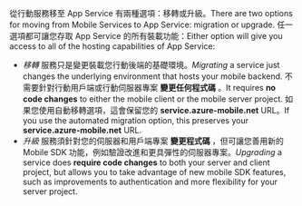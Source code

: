 <span data-ttu-id="78fb1-101">從行動服務移至 App Service 有兩種選項：移轉或升級。</span><span class="sxs-lookup"><span data-stu-id="78fb1-101">There are two options for moving from Mobile Services to App Service: migration or upgrade.</span></span> <span data-ttu-id="78fb1-102">任一選項都可讓您存取 App Service 的所有裝載功能：</span><span class="sxs-lookup"><span data-stu-id="78fb1-102">Either option will give you access to all of the hosting capabilities of App Service:</span></span>

* <span data-ttu-id="78fb1-103">*移轉* 服務只是變更裝載您行動後端的基礎環境。</span><span class="sxs-lookup"><span data-stu-id="78fb1-103">*Migrating* a service just changes the underlying environment that hosts your mobile backend.</span></span> <span data-ttu-id="78fb1-104">不需要針對行動用戶端或行動伺服器專案 **變更任何程式碼** 。</span><span class="sxs-lookup"><span data-stu-id="78fb1-104">It requires **no code changes** to either the mobile client or the mobile server project.</span></span> <span data-ttu-id="78fb1-105">如果您使用自動移轉選項，這會保留您的 **service.azure-mobile.net** URL。</span><span class="sxs-lookup"><span data-stu-id="78fb1-105">If you use the automated migration option, this preserves your **service.azure-mobile.net** URL.</span></span> 
* <span data-ttu-id="78fb1-106">*升級* 服務須針對您的伺服器和用戶端專案 **變更程式碼** ，但可讓您善用新的 Mobile SDK 功能，例如驗證改進和更具彈性的伺服器專案。</span><span class="sxs-lookup"><span data-stu-id="78fb1-106">*Upgrading* a service does **require code changes** to both your server and client project, but allows you to take advantage of new mobile SDK features, such as improvements to authentication and more flexibility for your server project.</span></span> 

